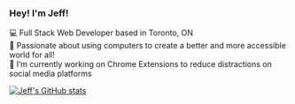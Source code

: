 ### Hey! I'm Jeff!

:computer: Full Stack Web Developer based in Toronto, ON </br>
:revolving_hearts: Passionate about using computers to create a better and more accessible world for all! </br>
🔭 I’m currently working on Chrome Extensions to reduce distractions on social media platforms

[![Jeff's GitHub stats](https://github-readme-stats.vercel.app/api?username=wajeff&hide=contribs,stars,prs,issues)](https://github.com/anuraghazra/github-readme-stats)
<!--
**wajeff/wajeff** is a ✨ _special_ ✨ repository because its `README.md` (this file) appears on your GitHub profile.

Here are some ideas to get you started:

- 🔭 I’m currently working on ...
- 🌱 I’m currently learning ...
- 👯 I’m looking to collaborate on ...
- 🤔 I’m looking for help with ...
- 💬 Ask me about ...
- 📫 How to reach me: ...
- 😄 Pronouns: ...
- ⚡ Fun fact: ...
-->
